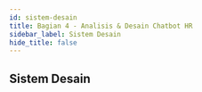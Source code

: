 ```yaml
---
id: sistem-desain
title: Bagian 4 - Analisis & Desain Chatbot HR
sidebar_label: Sistem Desain
hide_title: false
---
```

## Sistem Desain
